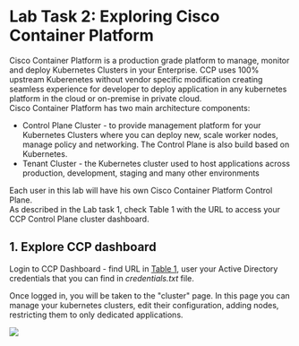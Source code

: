 # Lab Task 2: Exploring Cisco Container Platform



Cisco Container Platform is a production grade platform to manage, monitor and deploy Kubernetes Clusters in your Enterprise. 
CCP uses 100% upstream Kuberenetes without vendor specific modification creating seamless experience for developer to deploy application in any kubernetes platform in the cloud or on-premise in private cloud.  
Cisco Container Platform has two main architecture components:
- Control Plane Cluster - to provide management platform for your Kubernetes Clusters where you can deploy new, scale worker nodes, manage policy and networking. The Control Plane is also build based on Kubernetes.
- Tenant Cluster - the Kubernetes cluster used to host applications across production, development, staging and many other environments

Each user in this lab will have his own Cisco Container Platform Control Plane.  
As described in the Lab task 1, check Table 1 with the URL to access your CCP Control Plane cluster dashboard.

## 1. Explore CCP dashboard

Login to CCP Dashboard - find URL in [Table 1](../lab_task_1_environment_access.md), user your Active Directory credentials that you can find in *credentials.txt* file. 

Once logged in, you will be taken to the "cluster" page.
In this page you can manage your kubernetes clusters, edit their configuration, adding nodes, restricting them to only dedicated applications.


<img src="https://raw.githubusercontent.com/pradeesi/HybridCloudApp/master/HybridCloudApp/Documentation/images/ccp-cluster-empty.png">

